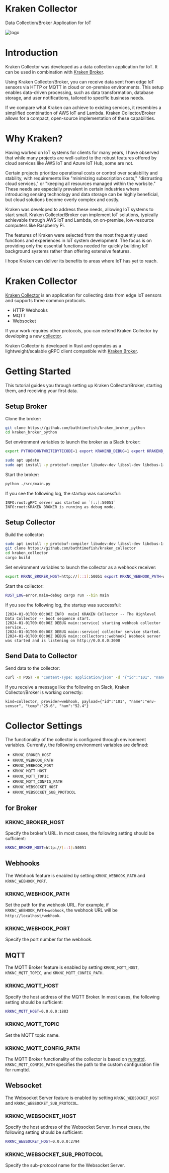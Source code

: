 # Kraken Collector
Data Collection/Broker Application for IoT

![logo](./assets/kraken-logo-300.png)

# Introduction
Kraken Collector was developed as a data collection application for IoT. It can be used in combination with [Kraken Broker](https://github.com/bathtimefish/kraken_broker_python/).

Using Kraken Collector/Broker, you can receive data sent from edge IoT sensors via HTTP or MQTT in cloud or on-premise environments. This setup enables data-driven processing, such as data transformation, database storage, and user notifications, tailored to specific business needs.

If we compare what Kraken can achieve to existing services, it resembles a simplified combination of AWS IoT and Lambda. Kraken Collector/Broker allows for a compact, open-source implementation of these capabilities.

# Why Kraken?
Having worked on IoT systems for clients for many years, I have observed that while many projects are well-suited to the robust features offered by cloud services like AWS IoT and Azure IoT Hub, some are not.

Certain projects prioritize operational costs or control over scalability and stability, with requirements like "minimizing subscription costs," "distrusting cloud services," or "keeping all resources managed within the worksite." These needs are especially prevalent in certain industries where introducing sensing technology and data storage can be highly beneficial, but cloud solutions become overly complex and costly.

Kraken was developed to address these needs, allowing IoT systems to start small. Kraken Collector/Broker can implement IoT solutions, typically achievable through AWS IoT and Lambda, on on-premise, low-resource computers like Raspberry Pi.

The features of Kraken were selected from the most frequently used functions and experiences in IoT system development. The focus is on providing only the essential functions needed for quickly building IoT background systems rather than offering extensive features.

I hope Kraken can deliver its benefits to areas where IoT has yet to reach.

# Kraken Collector
[Kraken Collector](https://github.com/bathtimefish/kraken_collector) is an application for collecting data from edge IoT sensors and supports three common protocols.

- HTTP Webhooks
- MQTT
- Websocket

If your work requires other protocols, you can extend Kraken Collector by developing a new [collector](https://github.com/bathtimefish/kraken_collector/tree/main/src/collectors).

Kraken Collector is developed in Rust and operates as a lightweight/scalable gRPC client compatible with [Kraken Broker](https://github.com/bathtimefish/kraken_broker_python).

# Getting Started
This tutorial guides you through setting up Kraken Collector/Broker, starting them, and receiving your first data.

## Setup Broker
Clone the broker:
```bash
git clone https://github.com/bathtimefish/kraken_broker_python
cd kraken_broker_python
```

Set environment variables to launch the broker as a Slack broker:
```bash
export PYTHONDONTWRITEBYTECODE=1 export KRAKENB_DEBUG=1 export KRAKENB_GRPC_HOST=[::]:50051 export KRAKENB_SLACK_URL=[YOUR_SLACK_WEBHOOK_URL]
```

```bash
sudo apt update
sudo apt install -y protobuf-compiler libudev-dev libssl-dev libdbus-1-dev pkg-config
```

Start the broker:
```bash
python ./src/main.py
```

If you see the following log, the startup was successful:
```plaintext
INFO:root:gRPC server was started on `[::]:50051`
INFO:root:KRAKEN BROKER is running as debug mode.
```

## Setup Collector
Build the collector:
```bash
sudo apt install -y protobuf-compiler libudev-dev libssl-dev libdbus-1-dev pkg-config
git clone https://github.com/bathtimefish/kraken_collector
cd kraken_collector
cargo build
```

Set environment variables to launch the collector as a webhook receiver:
```bash
export KRKNC_BROKER_HOST=http://[::1]:50051 export KRKNC_WEBHOOK_PATH=webhook export KRKNC_WEBHOOK_PORT=3000
```

Start the collector:
```bash
RUST_LOG=error,main=debug cargo run --bin main
```

If you see the following log, the startup was successful:
```plaintext
[2024-01-01T00:00:00Z INFO  main] KRAKEN Collector -- The Highlevel Data Collector -- boot sequence start.
[2024-01-01T00:00:00Z DEBUG main::service] starting webhook collector service...
[2024-01-01T00:00:00Z DEBUG main::service] collector service started.
[2024-01-01T00:00:00Z DEBUG main::collectors::webhook] Webhook server was started and is listening on http://0.0.0.0:3000
```

## Send Data to Collector
Send data to the collector:
```bash
curl -X POST -H "Content-Type: application/json" -d '{"id":"101", "name":"env-sensor", "temp":"25.6", "hum":"52.4"}' http://localhost:3000/webhook
```

If you receive a message like the following on Slack, Kraken Collector/Broker is working correctly:
```plaintext
kind=collector, provider=webhook, payload={"id":"101", "name":"env-sensor", "temp":"25.6", "hum":"52.4"}
```

# Collector Settings
The functionality of the collector is configured through environment variables. Currently, the following environment variables are defined:

- `KRKNC_BROKER_HOST`
- `KRKNC_WEBHOOK_PATH`
- `KRKNC_WEBHOOK_PORT`
- `KRKNC_MQTT_HOST`
- `KRKNC_MQTT_TOPIC`
- `KRKNC_MQTT_CONFIG_PATH`
- `KRKNC_WEBSOCKET_HOST`
- `KRKNC_WEBSOCKET_SUB_PROTOCOL`

## for Broker
### KRKNC_BROKER_HOST
Specify the broker’s URL. In most cases, the following setting should be sufficient:
```bash
KRKNC_BROKER_HOST=http://[::1]:50051
```

## Webhooks
The Webhook feature is enabled by setting `KRKNC_WEBHOOK_PATH` and `KRKNC_WEBHOOK_PORT`.
### KRKNC_WEBHOOK_PATH
Set the path for the webhook URL. For example, if `KRKNC_WEBHOOK_PATH=webhook`, the webhook URL will be `http://localhost/webhook`.
### KRKNC_WEBHOOK_PORT
Specify the port number for the webhook.

## MQTT
The MQTT Broker feature is enabled by setting `KRKNC_MQTT_HOST`, `KRKNC_MQTT_TOPIC`, and `KRKNC_MQTT_CONFIG_PATH`.
### KRKNC_MQTT_HOST
Specify the host address of the MQTT Broker. In most cases, the following setting should be sufficient:
```bash
KRKNC_MQTT_HOST=0.0.0.0:1883
```
### KRKNC_MQTT_TOPIC
Set the MQTT topic name.

### KRKNC_MQTT_CONFIG_PATH
The MQTT Broker functionality of the collector is based on [rumqttd](https://github.com/bytebeamio/rumqtt/tree/main/rumqttd). `KRKNC_MQTT_CONFIG_PATH` specifies the path to the custom configuration file for rumqttd.

## Websocket
The Websocket Server feature is enabled by setting `KRKNC_WEBSOCKET_HOST` and `KRKNC_WEBSOCKET_SUB_PROTOCOL`.
### KRKNC_WEBSOCKET_HOST
Specify the host address of the Websocket Server. In most cases, the following setting should be sufficient:
```bash
KRKNC_WEBSOCKET_HOST=0.0.0.0:2794
```
### KRKNC_WEBSOCKET_SUB_PROTOCOL
Specify the sub-protocol name for the Websocket Server.
